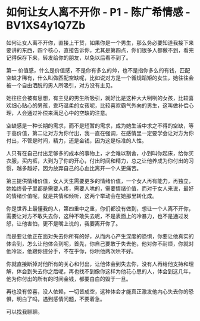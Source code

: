 # 如何让女人离不开你 - P1 - 陈广希情感 - BV1XS4y1Q7Zb

如何让女人离不开你，直接上干货，如果你是一个男生，那么务必要知道我接下来要讲的东西，四个核心，直接告诉你，尤其是第四点，你们很多人都做不到，看完记得保存下来，转发给你的朋友，以免以后看不到了。

第一 价值感，什么是价值感，不是你有多么的帅，也不是指你多么的有钱，匹配空缺才稀有，什么叫做匹配空缺呢，比如说对方是一个循规蹈矩的女生，她往往会被一个自由洒脱的男人所吸引，对方没有主见。

她往往会被有思想，有主见的男生所吸引，就好比是这种大大咧咧的女孩，比较喜欢细心贴心的男孩，乖巧温柔的女孩呢，比较喜欢霸气外向的男生，这叫做补偿心理，人会通过补偿来满足心中的空缺的注意。

空缺感是一种长期的需求，而不是短暂的需求，成为她生活中求之不得的空缺，等于高价值，第二让对方为你付出，我一直在强调，在感情里一定要学会让对方为你付出，不管是时间，精力，还是金钱，因为这是标准的人性。

人只有在自己付出足够多的成本的事物上，才会难以割舍，小到叫你起床，给你买衣服，买内裤，大到为了你的开心，付出时间和精力，总之让他养成为你付出的习惯，越多越好，因为放弃自己的心血比离开一个人更痛苦。

第三提供情绪价值，女人天生需要更多的情绪价值，一个女人再有能力，再独立，她始终骨子里都是需要人疼，需要人哄的，需要情绪价值，而对于女人来说，最好的情绪价值呢，就是共情和倾听，这两个举动会在她那里转化成。

你是世界上最懂我的人，第四重中之重，你们都没有做到，想让一个人离不开你，需要让对方不敢失去你，这种不敢失去呢，不是表面上的冷暴力，也不是通过发怒，让他害怕，更不是嘴上说的，我要离开你了。

而是要让他正在面对失去你所有的好，从而内心产生深度的恐惧，你要让他真实的体会到，怎么让他体会到呢，首先，你自己要敢于失去他，他对你不耐烦，你就对他冷淡，他跟你提分手，不在乎你，你哄他两次哄不好。

你就直接断掉对他所有的关心和付出，让他体会到失去你，没有人再给他支持和理解，体会到失去你之后呢，再也找不到像你这样为他花心思的人，体会到这几年，他为你付出的所有的时间金钱，都要白白的毁于一旦。

再也没有惊喜，没人依赖，一切皆成空，这种体会才能真正激发他内心失去你的恐惧，明白了吗，遇到感情问题，不要着急。

可以找我聊聊。